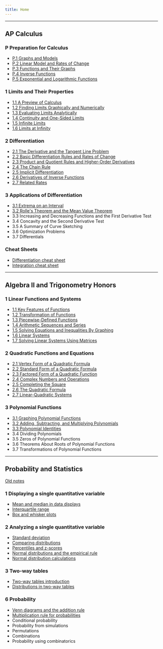 ```yaml
---
title: Home
---
```


---

## AP Calculus

### P Preparation for Calculus

- [P.1 Graphs and Models](./calc-for-ap-larson/0-preperation-for-calculus/0.1-graphs-and-models.md)
- [P.2 Linear Model and Rates of Change](./calc-for-ap-larson/0-preperation-for-calculus/0.2-linear-models-and-rates-of-change.md)
- [P.3 Functions and Their Graphs](./calc-for-ap-larson/0-preperation-for-calculus/0.3-functions-and-their-graphs.md)
- [P.4 Inverse Functions](/calc-for-ap-larson/0-preperation-for-calculus/0.4-inverse-functions.md)
- [P.5 Exponential and Logarithmic Functions](./calc-for-ap-larson/0-preperation-for-calculus/0.5-exponential-and-logarithmic-functions.md)

### 1 Limits and Their Properties

- [1.1 A Preview of Calculus](/calc-for-ap-larson/1-limits-and-their-properties/1.1-a-preview-of-calculus.md)
- [1.2 Finding Limits Graphically and Numerically](/calc-for-ap-larson/1-limits-and-their-properties/1.2-finding-limits-graphically-and-numerically.md)
- [1.3 Evaluating Limits Analytically](/calc-for-ap-larson/1-limits-and-their-properties/1.3-evaluating-limit-analytically.md)
- [1.4 Continuity and One-Sided Limits](./calc-for-ap-larson/1-limits-and-their-properties/1.4-continuity-and-one-sided-limits.md)
- [1.5 Infinite Limits](./calc-for-ap-larson/1-limits-and-their-properties/1.5-infinite-limits.md)
- [1.6 Limits at Infinity](./calc-for-ap-larson/1-limits-and-their-properties/1.6-limits-at-infinity.md)

### 2 Differentiation

- [2.1 The Derivative and the Tangent Line Problem](./calc-for-ap-larson/2-differentiation/2.1-the-derivative-and-the-tangent-line-problem.md)
- [2.2 Basic Differentiation Rules and Rates of Change](./calc-for-ap-larson/2-differentiation/2.2-basic-differentiation-rules-and-rates-of-change.md)
- [2.3 Product and Quotient Rules and Higher-Order Derivatives](./calc-for-ap-larson/2-differentiation/2.3-product-and-quotient-rules-and-higher-order-derivatives.md)
- [2.4 The Chain Rule](./calc-for-ap-larson/2-differentiation/2.4-the-chain-rule.md)
- [2.5 Implicit Differentiation](./calc-for-ap-larson/2-differentiation/2.5-implicit-differentiation.md)
- [2.6 Derivatives of Inverse Functions](./calc-for-ap-larson/2-differentiation/2.6-derivatives-of-inverse-functions.md)
- [2.7 Related Rates](./calc-for-ap-larson/2-differentiation/2.7-related-rates.md)

### 3 Applications of Differentiation

- [3.1 Extrema on an Interval](./calc-for-ap-larson/3-applications-of-differentiation/3.1-extrema-on-an-interval.md)
- [3.2 Rolle's Theorem and the Mean Value Theorem](./calc-for-ap-larson/3-applications-of-differentiation/3.2-rolles-theorem-and-the-mean-value-theorem.md)
- 3.3 Increasing and Decreasing Functions and the First Derivative Test
- 3.4 Concavity and the Second Derivative Test
- 3.5 A Summary of Curve Sketching
- 3.6 Optimization Problems
- 3.7 Differentials

### Cheat Sheets

- [Differentiation cheat sheet](./pdfs/differentiation-cheat-sheet.pdf)
- [Integration cheat sheet](./pdfs/integration-cheat-sheet.pdf)

---

## Algebra II and Trigonometry Honors

### 1 Linear Functions and Systems

- [1.1 Key Features of Functions](./envision-algebra-2/1-linear-functions-and-systems/1.1-key-features-of-functions.md)
- [1.2 Transformation of Functions](./envision-algebra-2/1-linear-functions-and-systems/1.2-transformation-of-functions.md)
- [1.3 Piecewise-Defined Functions](./envision-algebra-2/1-linear-functions-and-systems/1.3-piecewise-functions.md)
- [1.4 Arithmetic Sequences and Series](./envision-algebra-2/1-linear-functions-and-systems/1.4-arithmetic-sequences-and-series.md)
- [1.5 Solving Equations and Inequalities By Graphing](/envision-algebra-2/1-linear-functions-and-systems/1.5-solving-equations-and-inequalities-by-graphing.md)
- [1.6 Linear Systems](/envision-algebra-2/1-linear-functions-and-systems/1.6-linear-systems.md)
- [1.7 Solving Linear Systems Using Matrices](./envision-algebra-2/1-linear-functions-and-systems/1.7-solving-linear-systems-using-matrices.md)

### 2 Quadratic Functions and Equations

- [2.1 Vertex Form of a Quadratic Formula](./envision-algebra-2/2-quadratic-functions-and-equations/2.1-vertex-form-of-a-quadratic-formula.md)
- [2.2 Standard Form of a Quadratic Formula](./envision-algebra-2/2-quadratic-functions-and-equations/2.2-standard-form-of-a-quadratic-formula.md)
- [2.3 Factored Form of a Quadratic Function](./envision-algebra-2/2-quadratic-functions-and-equations/2.3-factored-form-of-a-quadratic-function.md)
- [2.4 Complex Numbers and Operations](./envision-algebra-2/2-quadratic-functions-and-equations/2.4-complex-numbers-and-operations.md)
- [2.5 Completing the Square](./envision-algebra-2/2-quadratic-functions-and-equations/2.5-completing-the-square.md)
- [2.6 The Quadratic Formula](./envision-algebra-2/2-quadratic-functions-and-equations/2.6-the-quadratic-formula.md)
- [2.7 Linear-Quadratic Systems](./envision-algebra-2/2-quadratic-functions-and-equations/2.7-linear-quadratic-systems.md)

### 3 Polynomial Functions

- [3.1 Graphing Polynomial Functions](./envision-algebra-2/3-polynomial-functions/3.1-graphing-polynomial-functions.md)
- [3.2 Adding, Subtracting, and Multiplying Polynomials](./envision-algebra-2/3-polynomial-functions/3.2-adding-subtracting-and-multiplying-polynomials.md)
- [3.3 Polynomial Identities](./envision-algebra-2/3-polynomial-functions/3.3-polynomial-identities.md)
- 3.4 Dividing Polynomials
- 3.5 Zeros of Polynomial Functions
- 3.6 Theorems About Roots of Polynomial Functions
- 3.7 Transformations of Polynomial Functions

---

## Probability and Statistics

[Old notes](./archives.md)

### 1 Displaying a single quantitative variable

- [Mean and median in data displays](./khan-academy-hs-statistics/1-displaying-a-single-quantitative-variable/1.2.1-mean-and-median-in-data-displays.md)
- [Interquartile range](./khan-academy-hs-statistics/1-displaying-a-single-quantitative-variable/1.2.2-interquartile-range.md)
- [Box and whisker plots](./khan-academy-hs-statistics/1-displaying-a-single-quantitative-variable/1.3-box-and-whisker-plots.md)

### 2 Analyzing a single quantitative variable

- [Standard deviation](./khan-academy-hs-statistics/2-analyzing-a-single-quantitative-variable/2.1-standard-deviation.md)
- [Comparing distributions](./khan-academy-hs-statistics/2-analyzing-a-single-quantitative-variable/2.2-comparing-distributions.md)
- [Percentiles and z-scores](./khan-academy-hs-statistics/2-analyzing-a-single-quantitative-variable/2.3-percentiles-and-z-scores.md)
- [Normal distributions and the empirical rule](./khan-academy-hs-statistics/2-analyzing-a-single-quantitative-variable/2.4-normal-distributions-and-the-empirical-rule.md)
- [Normal distribution calculations](./khan-academy-hs-statistics/2-analyzing-a-single-quantitative-variable/2.5-normal-distribution-calculations.md)

### 3 Two-way tables

- [Two-way tables introduction](./khan-academy-hs-statistics/3-two-way-tables/3.1-two-way-tables-introduction.md)
- [Distributions in two-way tables](./khan-academy-hs-statistics/3-two-way-tables/3.2-distributions-in-two-way-tables.md)

### 6 Probability

- [Venn diagrams and the addition rule](./khan-academy-hs-statistics/6-probability/6.1-venn-diagrams-and-the-addition-rule.md)
- [Multiplication rule for probabilities](./khan-academy-hs-statistics/6-probability/6.2-multiplication-rule-for-probabilities.md)
- Conditional probability
- Probability from simulations
- Permutations
- Combinations
- Probability using combinatorics
